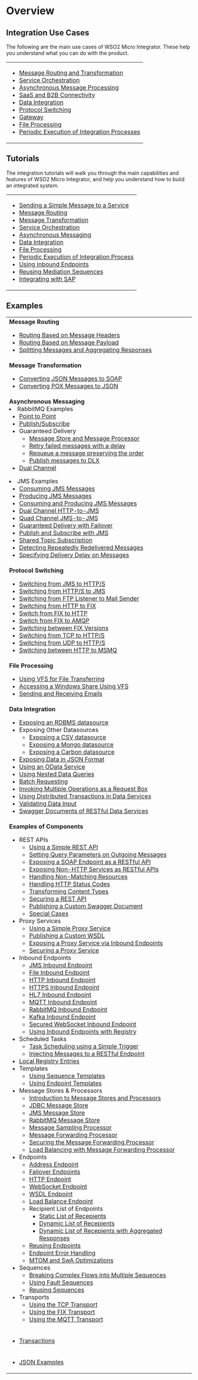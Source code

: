 # Overview

## Integration Use Cases

The following are the main use cases of WSO2 Micro Integrator. These help you understand what you can do with the product.

<table>
    <tr>
        <td>
            <ul>
                <li><a href="../../use-cases/integration-use-case/message-routing-overview">Message Routing and Transformation</a></li>
                <li><a href="../../use-cases/integration-use-case/service-orchestration-overview">Service Orchestration</a></li>
                <li><a href="../../use-cases/integration-use-case/asynchronous-message-overview">Asynchronous Message Processing</a></li>
                <li><a href="../../use-cases/integration-use-case/connectors">SaaS and B2B Connectivity</a></li>
                <li><a href="../../use-cases/integration-use-case/data-integration-overview">Data Integration</a></li>
                <li><a href="../../use-cases/integration-use-case/protocol-switching-overview">Protocol Switching</a></li>
                <li><a href="../../use-cases/integration-use-case/gateway-overview">Gateway</a></li>
                <li><a href="../../use-cases/integration-use-case/file-processing-overview">File Processing</a></li>
                <li><a href="../../use-cases/integration-use-case/scheduled-task-overview">Periodic Execution of Integration Processes</a></li>
            </ul>
        </td>
    </tr>
</table>

## Tutorials

The integration tutorials will walk you through the main capabilities and features of WSO2 Micro Integrator, and help you understand how to build an integrated system.

<table>
    <tr>
        <td>
            <ul>
                <li><a href="../../use-cases/tutorials/sending-a-simple-message-to-a-service">Sending a Simple Message to a Service</a></li>
                <li><a href="../../use-cases/tutorials/routing-requests-based-on-message-content">Message Routing</a></li>
                <li><a href="../../use-cases/tutorials/transforming-message-content">Message Transformation</a></li>
                <li><a href="../../use-cases/tutorials/exposing-several-services-as-a-single-service">Service Orchestration</a></li>
                <li><a href="../../use-cases/tutorials/storing-and-forwarding-messages">Asynchronous Messaging</a></li>
                <li><a href="../../use-cases/tutorials/sending-a-simple-message-to-a-datasource">Data Integration</a></li>
                <li><a href="../../use-cases/tutorials/file-processing">File Processing</a></li>
                <li><a href="../../use-cases/tutorials/using-scheduled-tasks">Periodic Execution of Integration Process</a></li>
                <li><a href="../../use-cases/tutorials/using-inbound-endpoints">Using Inbound Endpoints</a></li>
                <li><a href="../../use-cases/tutorials/using-templates">Reusing Mediation Sequences</a></li>
                <li><a href="../../use-cases/tutorials/sap-integration">Integrating with SAP</a></li>
            </ul>
        </td>
    </tr>
</table>

## Examples

<table>
    <tr>
        <td><b>Message Routing</b> 
            <ul>
                <li><a href="../../use-cases/examples/routing-examples/routing_based_on_headers">Routing Based on Message Headers</a></li>
                <li><a href="../../use-cases/examples/routing-examples/routing_based_on_payloads">Routing Based on Message Payload</a></li>
                <li><a href="../../use-cases/examples/routing-examples/splitting_aggregating_messages">Splitting Messages and Aggregating Responses</a></li>
            </ul>
        </td>
    </tr>
    <tr>
        <td><b>Message Transformation</b> 
            <ul>
                <li><a href="../../use-cases/examples/message_transformation_examples/json-to-soap-conversion">Converting JSON Messages to SOAP</a></li>
                <li><a href="../../use-cases/examples/message_transformation_examples/pox-to-json-conversion/">Converting POX Messages to JSON</a></li>
            </ul>
        </td>
    </tr>
    <tr>
        <td><b>Asynchronous Messaging</b>
            <li>RabbitMQ Examples
                <ul>
                    <li><a href="../../use-cases/examples/rabbitmq_examples/point-to-point-rabbitmq">Point to Point</a></li>
                    <li><a href="../../use-cases/examples/rabbitmq_examples/pub-sub-rabbitmq">Publish/Subscribe</a></li>
                    <li>Guaranteed Delivery 
                        <ul>
                            <li><a href="../../use-cases/examples/rabbitmq_examples/store-forward-rabbitmq">Message Store and Message Processor</a></li>
                            <li><a href="../../use-cases/examples/rabbitmq_examples/retry-delay-failed-msgs-rabbitmq">Retry failed messages with a delay</a></li>
                            <li><a href="../../use-cases/examples/rabbitmq_examples/requeue-msgs-with-errors-rabbitmq">Requeue a message preserving the order</a></li>
                            <li><a href="../../use-cases/examples/rabbitmq_examples/move-msgs-to-dlq-rabbitmq">Publish messages to DLX</a></li>
                        </ul>
                    </li>
                    <li><a href="../../use-cases/examples/rabbitmq_examples/request-response-rabbitmq">Dual Channel</a></li>
                </ul>
            </li>
            <li>JMS Examples
                <ul>
                    <li><a href="../../use-cases/examples/jms_examples/consuming-jms">Consuming JMS Messages</a></li>
                    <li><a href="../../use-cases/examples/jms_examples/producing-jms">Producing JMS Messages</a></li>
                    <li><a href="../../use-cases/examples/jms_examples/consume-produce-jms">Consuming and Producing JMS Messages</a></li>
                    <li><a href="../../use-cases/examples/jms_examples/dual-channel-http-to-jms">Dual Channel HTTP-to-JMS</a></li>
                    <li><a href="../../use-cases/examples/jms_examples/quad-channel-jms-to-jms">Quad Channel JMS-to-JMS</a></li>
                    <li><a href="../../use-cases/examples/jms_examples/guaranteed-delivery-with-failover">Guaranteed Delivery with Failover</a></li>
                    <li><a href="../../use-cases/examples/jms_examples/publish-subscribe-with-jms">Publish and Subscribe with JMS</a></li>
                    <li><a href="../../use-cases/examples/jms_examples/shared-topic-subscription">Shared Topic Subscription</a></li>
                    <li><a href="../../use-cases/examples/jms_examples/detecting-repeatedly-redelivered-messages">Detecting Repeatedly Redelivered Messages</a></li>
                    <li><a href="../../use-cases/examples/jms_examples/specifying-a-delivery-delay-on-messages">Specifying Delivery Delay on Messages</a></li>
                </ul>
            </li>
        </td>
    </tr>
    <tr>
        <td><b>Protocol Switching</b>
            <ul>
                <li><a href="../../use-cases/examples/protocol-switching/switching_from_JMS_to_HTTP/">Switching from JMS to HTTP/S</a></li>
                <li><a href="../../use-cases/examples/protocol-switching/switching_from_HTTPS_to_JMS">Switching from HTTP/S to JMS</a></li>
                <li><a href="../../use-cases/examples/protocol-switching/switching_from_FTP_listener_to_mail_sender">Switching from FTP Listener to Mail Sender</a></li>
                <li><a href="../../use-cases/examples/protocol-switching/switching_from_HTTP_to_FIX">Switching from HTTP to FIX</a></li>
                <li><a href="../../use-cases/examples/protocol-switching/switching_from_FIX_to_HTTP">Switch from FIX to HTTP</a></li>
                <li><a href="../../use-cases/examples/protocol-switching/switching_from_FIX_to_AMQP">Switch from FIX to AMQP</a></li>
                <li><a href="../../use-cases/examples/protocol-switching/switching_between_FIX_versions">Switching between FIX Versions</a></li>
                <li><a href="../../use-cases/examples/protocol-switching/switching_from_TCP_to_HTTPS">Switching from TCP to HTTP/S</a></li>
                <li><a href="../../use-cases/examples/protocol-switching/switching_from_UDP_to_HTTPS">Switching from UDP to HTTP/S</a></li>
                <li><a href="../../use-cases/examples/protocol-switching/switching_between_HTTP_and_MSMQ">Switching between HTTP to MSMQ</a></li>
            </ul>
        </td>
    </tr>
    <tr>
        <td><b>File Processing</b> 
            <ul>
                <li><a href="../../use-cases/examples/file-processing/vfs-transport-examples">Using VFS for File Transferring</a></li>
                <li><a href="../../use-cases/examples/file-processing/Accessing_Windows_Share_Using_VFS_Transport">Accessing a Windows Share Using VFS</a></li>
                <li><a href="../../use-cases/examples/file-processing/mailto-transport-examples">Sending and Receiving Emails</a></li>
            </ul>
        </td>
    </tr>
    <tr>
        <td><b>Data Integration</b>
            <ul>
                <li><a href="../../use-cases/examples/data_integration/rdbms-data-service">Exposing an RDBMS datasource</a></li>
                <li>Exposing Other Datasources
                    <ul>
                        <li><a href="../../use-cases/examples/data_integration/csv-data-service">Exposing a CSV datasource</a></li>
                        <li><a href="../../use-cases/examples/data_integration/mongo-data-service">Exposing a Mongo datasource</a></li>
                        <li><a href="../../use-cases/examples/data_integration/carbon-data-service">Exposing a Carbon datasource</a></li>
                    </ul>
                </li>
                <li><a href="../../use-cases/examples/data_integration/json-with-data-service">Exposing Data in JSON Format</a></li>
                <li><a href="../../use-cases/examples/data_integration/odata-service">Using an OData Service</a></li>
                <li><a href="../../use-cases/examples/data_integration/nested-queries-in-data-service">Using Nested Data Queries</a></li>
                <li><a href="../../use-cases/examples/data_integration/batch-requesting">Batch Requesting</a></li>
                <li><a href="../../use-cases/examples/data_integration/request-box">Invoking Multiple Operations as a Request Box</a></li>
                <li><a href="../../use-cases/examples/data_integration/distributed-trans-data-service">Using Distributed Transactions in Data Services</a></li>
                <li><a href="../../use-cases/examples/data_integration/data-input-validator">Validating Data Input</a></li>
                <li><a href="../../use-cases/examples/data_integration/swagger-data-services">Swagger Documents of RESTful Data Services</a></li>
            </ul>
        </td>
    </tr>
    <tr>
        <td><b>Examples of Components</b>
            <ul>
                <li>REST APIs 
                    <ul>
                        <li><a href="../../use-cases/examples/rest_api_examples/introduction-rest-api">Using a Simple REST API</a></li>
                        <li><a href="../../use-cases/examples/rest_api_examples/setting-query-params-outgoing-messages">Setting Query Parameters on Outgoing Messages</a></li>
                        <li><a href="../../use-cases/examples/rest_api_examples/enabling-rest-to-soap">Exposing a SOAP Endpoint as a RESTful API</a></li>
                        <li><a href="../../use-cases/examples/rest_api_examples/configuring-non-http-endpoints">Exposing Non-HTTP Services as RESTful APIs</a></li>
                        <li><a href="../../use-cases/examples/rest_api_examples/handling-non-matching-resources">Handling Non-Matching Resources</a></li>
                        <li><a href="../../use-cases/examples/rest_api_examples/setting-https-status-codes">Handling HTTP Status Codes</a></li>
                        <li><a href="../../use-cases/examples/rest_api_examples/transforming-content-type">Transforming Content Types</a></li>
                        <li><a href="../../use-cases/examples/rest_api_examples/securing-rest-apis">Securing a REST API</a></li>
                        <li><a href="../../use-cases/examples/rest_api_examples/publishing-a-swagger-api">Publishing a Custom Swagger Document</a></li>
                        <li><a href="../../use-cases/examples/rest_api_examples/special-cases">Special Cases</a></li>
                    </ul>
                </li>
                <li>Proxy Services 
                    <ul>
                        <li><a href="../../use-cases/examples/proxy_service_examples/Introduction-to-Proxy-Services">Using a Simple Proxy Service</a></li>
                        <li><a href="../../use-cases/examples/proxy_service_examples/publishing-a-custom-wsdl">Publishing a Custom WSDL</a></li>
                        <li><a href="../../use-cases/examples/proxy_service_examples/exposing-proxy-via-inbound">Exposing a Proxy Service via Inbound Endpoints</a></li>
                        <li><a href="../../use-cases/examples/proxy_service_examples/securing-proxy-services">Securing a Proxy Service</a></li>
                    </ul>
                </li>
                <li>Inbound Endpoints 
                    <ul>
                        <li><a href="../../use-cases/examples/inbound_endpoint_examples/inbound-endpoint-jms-protocol">JMS Inbound Endpoint</a></li>
                        <li><a href="../../use-cases/examples/inbound_endpoint_examples/file-inbound-endpoint">File Inbound Endpoint</a></li>
                        <li><a href="../../use-cases/examples/inbound_endpoint_examples/inbound-endpoint-http-protocol">HTTP Inbound Endpoint</a></li>
                        <li><a href="../../use-cases/examples/inbound_endpoint_examples/inbound-endpoint-https-protocol">HTTPS Inbound Endpoint</a></li>
                        <li><a href="../../use-cases/examples/inbound_endpoint_examples/inbound-endpoint-hl7-protocol-auto-ack">HL7 Inbound Endpoint</a></li>
                        <li><a href="../../use-cases/examples/inbound_endpoint_examples/inbound-endpoint-mqtt-protocol">MQTT Inbound Endpoint</a></li>
                        <li><a href="../../use-cases/examples/inbound_endpoint_examples/inbound-endpoint-rabbitmq-protocol">RabbitMQ Inbound Endpoint</a></li>
                        <li><a href="../../use-cases/examples/inbound_endpoint_examples/inbound-endpoint-kafka">Kafka Inbound Endpoint</a></li>
                        <li><a href="../../use-cases/examples/inbound_endpoint_examples/inbound-endpoint-secured-websocket">Secured WebSocket Inbound Endpoint</a></li>
                        <li><a href="../../use-cases/examples/inbound_endpoint_examples/inbound-endpoint-with-registry">Using Inbound Endpoints with Registry</a></li>
                    </ul>
                </li>
                <li>Scheduled Tasks 
                    <ul>
                        <li><a href="../../use-cases/examples/scheduled-tasks/task-scheduling-simple-trigger">Task Scheduling using a Simple Trigger</a></li>
                        <li><a href="../../use-cases/examples/scheduled-tasks/injecting-messages-to-rest-endpoint">Injecting Messages to a RESTful Endpoint</a></li>
                    </ul>
                </li>
                <li><a href="../../use-cases/examples/registry_examples/local-registry-entries">Local Registry Entries</a></li>
                <li>Templates 
                    <ul>
                        <li><a href="../../use-cases/examples/template_examples/using-sequence-templates">Using Sequence Templates</a></li>
                        <li><a href="../../use-cases/examples/template_examples/using-endpoint-templates">Using Endpoint Templates</a></li>
                    </ul>
                </li>
                <li>Message Stores & Processors 
                    <ul>
                        <li><a href="../../use-cases/examples/message_store_processor_examples/intro-message-stores-processors">Introduction to Message Stores and Processors</a></li>
                        <li><a href="../../use-cases/examples/message_store_processor_examples/using-jdbc-message-store">JDBC Message Store</a></li>
                        <li><a href="../../use-cases/examples/message_store_processor_examples/using-jms-message-stores">JMS Message Store</a></li>
                        <li><a href="../../use-cases/examples/message_store_processor_examples/using-rabbitmq-message-stores">RabbitMQ Message Store</a></li>
                        <li><a href="../../use-cases/examples/message_store_processor_examples/using-message-sampling-processor">Message Sampling Processor</a></li>
                        <li><a href="../../use-cases/examples/message_store_processor_examples/using-message-forwarding-processor">Message Forwarding Processor</a></li>
                        <li><a href="../../use-cases/examples/message_store_processor_examples/securing-message-processor">Securing the Message Forwarding Processor</a></li>
                        <li><a href="../../use-cases/examples/message_store_processor_examples/loadbalancing-with-message-processor">Load Balancing with Message Forwarding Processor</a></li>
                    </ul>
                </li>
                <li>Endpoints 
                    <ul>
                        <li><a href="../../use-cases/examples/endpoint_examples/using-address-endpoints">Address Endpoint</a></li>
                        <li><a href="../../use-cases/examples/endpoint_examples/using-failover-endpoints">Failover Endpoints</a></li>
                        <li><a href="../../use-cases/examples/endpoint_examples/using-http-endpoints">HTTP Endpoint</a></li>
                        <li><a href="../../use-cases/examples/endpoint_examples/using-websocket-endpoints">WebSocket Endpoint</a></li>
                        <li><a href="../../use-cases/examples/endpoint_examples/using-wsdl-endpoints">WSDL Endpoint</a></li>
                        <li><a href="../../use-cases/examples/endpoint_examples/using-loadbalancing-endpoints">Load Balance Endpoint</a></li>
                        <li>Recipient List of Endpoints
                            <ul>
                                <li><a href="../../use-cases/examples/endpoint_examples/using-static-recepient-list-endpoints">Static List of Recepients</a></li>
                                <li><a href="../../use-cases/examples/endpoint_examples/using-dynamic-recepient-list-endpoints-1">Dynamic List of Recepients</a></li>
                                <li><a href="../../use-cases/examples/endpoint_examples/using-dynamic-recepient-list-endpoints-2">Dynamic List of Recepients with Aggregated Responses</a></li>
                            </ul>
                        </li>
                        <li><a href="../../use-cases/examples/endpoint_examples/reusing-endpoints">Reusing Endpoints</a></li>
                        <li><a href="../../use-cases/examples/endpoint_examples/endpoint-error-handling">Endpoint Error Handling</a></li>
                        <li><a href="../../use-cases/examples/endpoint_examples/mtom-swa-with-endpoints">MTOM and SwA Optimizations</a></li>
                    </ul>
                </li>
                <li>Sequences 
                    <ul>
                        <li><a href="../../use-cases/examples/sequence_examples/using-multiple-sequences">Breaking Complex Flows into Multiple Sequences</a></li>
                        <li><a href="../../use-cases/examples/sequence_examples/using-fault-sequences">Using Fault Sequences</a></li>
                        <li><a href="../../use-cases/examples/sequence_examples/custom-sequences-with-proxy-services">Reusing Sequences</a></li>
                    </ul>
                </li>
                <li>Transports 
                    <ul>
                        <li><a href="../../use-cases/examples/transport_examples/tcp-transport-examples">Using the TCP Transport</a></li>
                        <li><a href="../../use-cases/examples/transport_examples/fix-transport-examples">Using the FIX Transport</a></li>
                        <li><a href="../../use-cases/examples/transport_examples/Pub_Sub_using_MQTT">Using the MQTT Transport</a></li>
                    </ul>
                </li>
            </ul>
        </td>
    </tr>
    <tr>
        <td>
            <ul>
                <li><a href="../../use-cases/examples/working-with-transactions">Transactions</a></li>
            </ul>
        </td>
    </tr>
    <tr>
        <td>
            <ul>
                <li><a href="../../use-cases/examples/json_examples/json-examples">JSON Examples</a></li>
            </ul>
        </td>
    </tr>
</table>